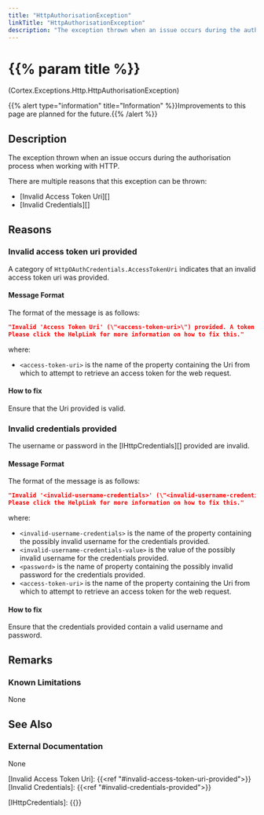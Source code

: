 ```yaml
---
title: "HttpAuthorisationException"
linkTitle: "HttpAuthorisationException"
description: "The exception thrown when an issue occurs during the authorisation process when working with HTTP."
---
```


# {{% param title %}}

<p class="namespace">(Cortex.Exceptions.Http.HttpAuthorisationException)</p>
{{% alert type="information" title="Information" %}}Improvements to this page are planned for the future.{{% /alert %}}

## Description

The exception thrown when an issue occurs during the authorisation process when working with HTTP.

There are multiple reasons that this exception can be thrown:

* [Invalid Access Token Uri][]
* [Invalid Credentials][]

## Reasons

### Invalid access token uri provided

A category of `HttpOAuthCredentials.AccessTokenUri` indicates that an invalid access token uri was provided.

#### Message Format

The format of the message is as follows:

```json
"Invalid 'Access Token Uri' (\"<access-token-uri>\") provided. A token could not be retrieved from the provided 'Access Token Uri'.
Please click the HelpLink for more information on how to fix this."
```

where:

* `<access-token-uri>` is the name of the property containing the Uri from which to attempt to retrieve an access token for the web request.

#### How to fix

Ensure that the Uri provided is valid.

### Invalid credentials provided

The username or password in the [IHttpCredentials][] provided are invalid.

#### Message Format

The format of the message is as follows:

```json
"Invalid '<invalid-username-credentials>' (\"<invalid-username-credentials-value>\") or '<password>' provided. A token could not be retrieved from the provided 'Access Token Uri' (\"<access-token-uri>\") using these credentials.
Please click the HelpLink for more information on how to fix this."
```

where:

* `<invalid-username-credentials>` is the name of the property containing the possibly invalid username for the credentials provided.
* `<invalid-username-credentials-value>` is the value of the possibly invalid username for the credentials provided.
* `<password>` is the name of property containing the possibly invalid password for the credentials provided.
* `<access-token-uri>` is the name of the property containing the Uri from which to attempt to retrieve an access token for the web request.

#### How to fix

Ensure that the credentials provided contain a valid username and password.

## Remarks

### Known Limitations

None

## See Also

### External Documentation

None

[Invalid Access Token Uri]: {{<ref "#invalid-access-token-uri-provided">}}
[Invalid Credentials]: {{<ref "#invalid-credentials-provided">}}

[IHttpCredentials]: {{<url path="Cortex.Reference.DataTypes.Http.Authentication.IHttpCredentials.MainDoc">}}